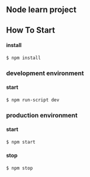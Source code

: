 ## Node learn project

## How To Start
#### install  

```bash
$ npm install
```

### development environment
#### start
```bash
$ npm run-script dev
```

### production environment
#### start
```bash
$ npm start
```

#### stop
```bash
$ npm stop
```